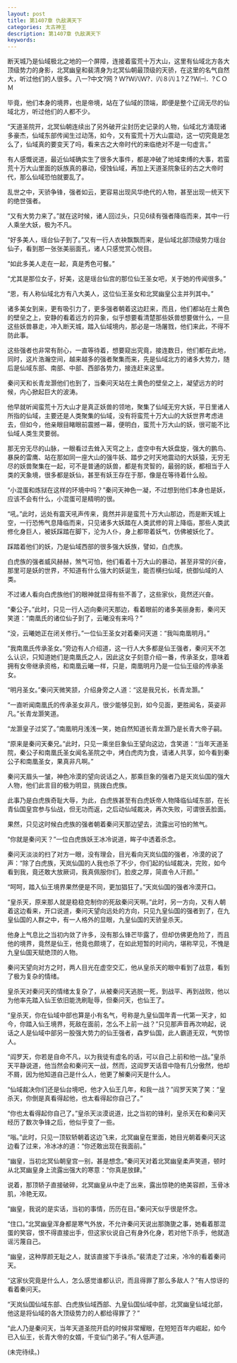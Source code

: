 ```yaml
---
layout: post
title: 第1407章 仇敌满天下
categories: 太古神王
description: 第1407章 仇敌满天下
keywords:
---
```


断天城乃是仙域极北之地的一个屏障，连接着蛮荒十万大山，这里有仙域北方各大顶级势力的身影，北冥幽皇和裴清身为北冥仙朝最顶级的天骄，在这里的名气自然大，听过他们的人很多。八一?中文?网 ? Ｗ?Ｗ㈧Ｗ?．㈧８㈧１?Ｚ?Ｗ㈠．?ＣＯＭ

毕竟，他们本身的境界，也是帝境，站在了仙域的顶端，即便是整个辽阔无尽的仙域北方，听过他们的人都不少。

“天道圣院开，北冥仙朝连续出了另外破开尘封历史记录的人物，仙域北方涌现诸多豪杰，仙域东部传闻生过动荡，如今，又有蛮荒十万大山震动，这一切究竟是怎么了，仙域真的要变天了吗，看来古之大帝时代的来临绝对不是一句虚言。”

有人感慨说道，最近仙域确实生了很多大事件，都是冲破了地域束缚的大事，若蛮荒十万大山里面的妖族真的暴动，侵蚀仙域，再加上天道圣院象征的古之大帝时代，那么仙域恐怕就要乱了。

乱世之中，天骄争锋，强者如云，更容易出现风华绝代的人物，甚至出现一统天下的绝世强者。

“又有大势力来了。”就在这时候，诸人回过头，只见6续有强者降临而来，其中一行人乘坐大妖，极为不凡。

“好多美人，瑶台仙子到了。”又有一行人衣袂飘飘而来，是仙域北部顶级势力瑶台仙子，看到那一张张美丽面孔，诸人只感觉赏心悦目。

“如此多美人走在一起，真是秀色可餐。”

“尤其是那位女子，好美，这是瑶台仙宫的那位仙王圣女吧，关于她的传闻很多。”

“恩，有人称仙域北方有八大美人，这位仙王圣女和北冥幽皇公主并列其中。”

诸多美女到来，更有吸引力了，更多强者朝着这边赶来，而且，他们都站在土黄色的壁垒之上，安静的看着远方的异象，似乎想要看清楚那些妖兽想要做什么，一旦这些妖兽暴走，冲入断天城，踏入仙域境内，那必是一场屠戮，他们来此，不得不防此事。

这些强者也非常有耐心，一直等待着，想要窥出究竟，接连数日，他们都在此地，同时，这片浩瀚空间，越来越多的强者聚集而来，先是仙域北方的诸多大势力，随后是仙域东部、南部、中部、西部各势力，接连赶来这里。

秦问天和长青龙灏他们也到了，当秦问天站在土黄色的壁垒之上，凝望远方的时候，内心掀起巨大的波涛。

他早就听闻蛮荒十万大山才是真正妖兽的领地，聚集了仙域无穷大妖，平日里诸人所指的仙域，主要还是人类聚集的仙域，没有将蛮荒十万大山的大妖世界考虑进去，但如今，他亲眼目睹眼前震撼一幕，便明白，蛮荒十万大山的妖，很可能不比仙域人类生灵要弱。

那无穷无尽的山脉，一眼看过去耸入天穹之上，虚空中有大妖盘旋，强大的鹏鸟、暴戾的雷鹰、站在那如同一座大山的强牛妖、踏步之时天地震动的大妖猿，无穷无尽的妖兽聚集在一起，可不是普通的妖兽，都是有灵智的，最弱的妖，都相当于人类的天象境，很多都是妖仙，甚至有妖王存在于那，像是在等待着什么般。

“小混蛋和炼狱在这样的环境中吗？”秦问天神色一凝，不过想到他们本身也是妖，应该不会有什么，小混蛋可是精明的很。

“吼。”此时，远处有震天吼声传来，竟然并非是蛮荒十万大山那边，而是断天城上空，一行恐怖气息降临而来，只见诸多大妖踏在人类武修的背上降临，那些人类武修化身巨人，被妖踩踏在脚下，沦为人仆，身上都带着妖气，仿佛被妖化了。

踩踏着他们的妖，乃是仙域西部的很多强大妖族，譬如，白虎族。

白虎族的强者威风赫赫，煞气可怕，他们看着十万大山的暴动，甚至非常的兴奋，那里可是妖的世界，不知道有什么强大的妖诞生，能否横扫仙域，统御仙域的人类。

不过诸人看向白虎族他们的眼神就显得有些不善了，这些家伙，竟然还兴奋。

“秦公子。”此时，只见一行人迈向秦问天那边，看着眼前的诸多美丽身影，秦问天笑道：“南凰氏的诸位仙子到了，云曦没有来吗？”

“没，云曦她正在闭关修行。”一位仙王圣女对着秦问天道：“我叫南凰明月。”

“我南凰氏传承圣女。”旁边有人介绍道，这一行人大多都是仙王强者，秦问天不怎么认识，只知道她们是南凰氏之人，因此这女子刻意介绍一番，传承圣女，意味着拥有女帝继承资格，和南凰云曦一样，只是，南凰明月乃是一位仙王级的传承圣女。

“明月圣女。”秦问天微笑颔，介绍身旁之人道：“这是我兄长，长青龙灏。”

“一直听闻南凰氏的传承圣女非凡，很少能够见到，如今见面，更胜闻名，英姿非凡。”长青龙灏笑道。

“龙灏皇子过奖了。”南凰明月浅浅一笑，她自然知道长青龙灏乃是长青大帝子嗣。

“原来是秦问天秦兄。”此时，只见一乘坐巨象仙王望向这边，含笑道：“当年天道圣院，秦公子和南凰氏圣女闻名圣院之中，烤白虎肉为食，请诸人共享，如今看到秦公子和南凰圣女，果真非凡啊。”

秦问天眉头一皱，神色冷漠的望向说话之人，那乘巨象的强者乃是天岚仙国的强大人物，他们此言目的极为明显，挑拨白虎族。

此事乃是白虎族奇耻大辱，为此，白虎族甚至有白虎妖帝人物降临仙域东部，在长青仙国皇宫参与仙战，但无功而返，之后动仙域裁决，再次失败，可谓很丢脸面。

果然，只见这时候白虎族的强者朝着秦问天那边望去，流露出可怕的煞气。

“你就是秦问天？”一位白虎族妖王冰冷说道，眸子中透着杀念。

秦问天淡淡的扫了对方一眼，没有理会，目光看向天岚仙国的强者，冷漠的说了声：“除了白虎族，天岚仙国的人我也杀了不少，你们起的仙域裁决，完败，如今看到我，竟还敢大放厥词，我真佩服你们，脸皮之厚，简直令人汗颜。”

“呵呵，踏入仙王境界果然便是不同，更加猖狂了。”天岚仙国的强者冷漠开口。

“皇杀天，原来那人就是稳稳克制你的死敌秦问天啊。”此时，另一方向，又有人朝着这边看来，开口说道，秦问天望向远处的方向，只见九皇仙国的强者到了，在九皇仙国的人群之中，有一人格外的显眼，九皇仙国的天骄皇杀天。

他身上气息比之当初内敛了许多，没有那么锋芒毕露了，但却仿佛更危险了，而且他的境界，竟然是仙王，他竟也颇境了，在如此短暂的时间内，堪称罕见，不愧是九皇仙国天赋绝顶的人物。

秦问天望向对方之时，两人目光在虚空交汇，他从皇杀天的眼中看到了战意，看到了极为复杂的情绪。

皇杀天对秦问天的情绪太复杂了，从被秦问天逃脱一死，到战平、再到战败，他以为他率先踏入仙王依旧能洗刷耻辱，但秦问天，也仙王了。

“皇杀天，你在仙域中部也算是小有名气，号称是九皇仙国年青一代第一天才，如今，你踏入仙王境界，死敌在面前，怎么不上前一战？”只见那声音再次响起，说话之人是仙域中部另一股强大势力的仙王强者，森罗仙国，此人霸道无双，气势惊人。

“阎罗天，你若是自命不凡，以为我徒有虚名的话，可以自己上前和他一战。”皇杀天平静说道，他当然会和秦问天一战，然而，这阎罗天话音中隐有几分傲然，他却不屑，因为他知道自己是什么人，他更了解秦问天是什么人。

“仙域裁决你们还是仙台境吧，他才入仙王几年，和我一战？”阎罗天笑了笑：“皇杀天，你倒是真看得起他，也太看得起你自己了。”

“你也太看得起你自己了。”皇杀天淡漠说道，比之当初的锋利，皇杀天在和秦问天经历了数次争锋之后，他似乎变了一些。

“嗡。”此时，只见一顶软轿朝着这边飞来，北冥幽皇在里面，她目光朝着秦问天这边看了过来，冷冰冰的道：“你还敢出现在我面前。”

“幽皇，当初北冥仙朝皇宫一别，甚是想念。”秦问天对着北冥幽皇柔声笑道，顿时从北冥幽皇身上流露出强大的寒意：“你真是放肆。”

说着，那顶轿子直接破碎，北冥幽皇从中走了出来，露出惊艳的绝美容颜，玉骨冰肌，冷艳无双。

“幽皇，我说的是实话，当初的事情，历历在目。”秦问天似乎很是怀念。

“住口。”北冥幽皇浑身都是寒气外放，不允许秦问天说出那旖旎之事，她看着那混蛋的笑容，恨不得直接出手，但这家伙说自己有身外化身，若对他下杀手，他就造谣污蔑自己。

“幽皇，这种厚颜无耻之人，就该直接下手诛杀。”裴清走了过来，冷冷的看着秦问天。

“这家伙究竟是什么人，怎么感觉谁都认识，而且得罪了那么多敌人？”有人惊讶的看着秦问天。

“天岚仙国仙域东部、白虎族仙域西部、九皇仙国仙域中部，北冥幽皇仙域北部，他这是将仙域的各大顶级势力的人都给得罪了？”

“此人乃是秦问天，当年天道圣院开启的时候非常耀眼，在短短百年内崛起，如今已入仙王，长青大帝的女婿，千变仙门弟子。”有人低声道。

(未完待续。)
